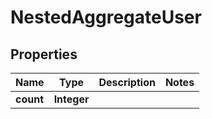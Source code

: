

# NestedAggregateUser


## Properties

Name | Type | Description | Notes
------------ | ------------- | ------------- | -------------
**count** | **Integer** |  | 



